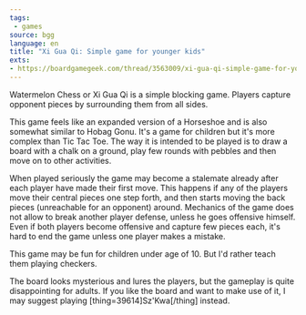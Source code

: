 ```yaml
---
tags:
 - games
source: bgg
language: en
title: "Xi Gua Qi: Simple game for younger kids"
exts:
- https://boardgamegeek.com/thread/3563009/xi-gua-qi-simple-game-for-younger-kids
---
```



Watermelon Chess or Xi Gua Qi is a simple blocking game. Players capture opponent pieces by surrounding them from all sides.

This game feels like an expanded version of a Horseshoe and is also somewhat similar to Hobag Gonu. It's a game for children but it's more complex than Tic Tac Toe. The way it is intended to be played is to draw a board with a chalk on a ground, play few rounds with pebbles and then move on to other activities.

When played seriously the game may become a stalemate already after each player have made their first move. This happens if any of the players move their central pieces one step forth, and then starts moving the back pieces (unreachable for an opponent) around. Mechanics of the game does not allow to break another player defense, unless he goes offensive himself. Even if both players become offensive and capture few pieces each, it's hard to end the game unless one player makes a mistake.

This game may be fun for children under age of 10. But I'd rather teach them playing checkers.

The board looks mysterious and lures the players, but the gameplay is quite disappointing for adults. If you like the board and want to make use of it, I may suggest playing [thing=39614]Sz'Kwa[/thing] instead.


